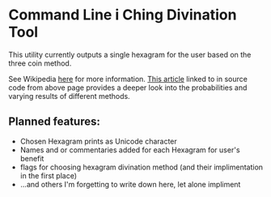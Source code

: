 # Command Line i Ching Divination Tool

This utility currently outputs a single hexagram for the user based on the three coin method.

See Wikipedia [here](https://en.wikipedia.org/wiki/I_Ching_divination) for more information. [This article](https://aleadeum.com/2013/07/12/the-i-ching-random-numbers-and-why-you-are-doing-it-wrong/) linked to in source code from above page provides a deeper look into the probabilities and varying results of different methods.


## Planned features:


* Chosen Hexagram prints as Unicode character
* Names and or commentaries added for each Hexagram for user's benefit
* flags for choosing hexagram divination method (and their implimentation in the first place)
* ...and others I'm forgetting to write down here, let alone impliment